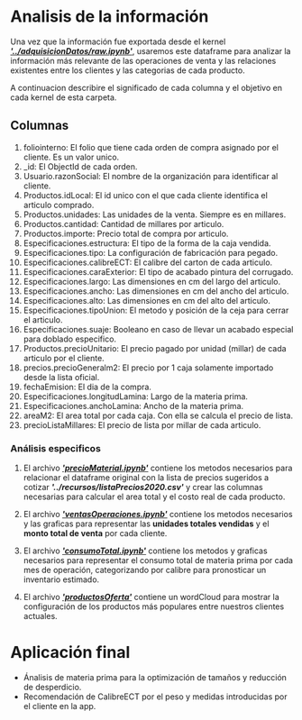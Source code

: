 # Analisis de la información

Una vez que la información fue exportada desde el kernel [**_'../adquisicionDatos/raw.ipynb'_**](../adquisicionDatos/raw.ipynb), usaremos este dataframe para analizar la información más relevante de las operaciones de venta y las relaciones existentes entre los clientes y las categorias de cada producto.

A continuacion describire el significado de cada columna y el objetivo en cada kernel de esta carpeta.

## Columnas

1. foliointerno: El folio que tiene cada orden de compra asignado por el cliente. Es un valor unico.
2. _id: El ObjectId de cada orden.
3. Usuario.razonSocial: El nombre de la organización para identificar al cliente.
4. Productos.idLocal: El id unico con el que cada cliente identifica el articulo comprado.
5. Productos.unidades: Las unidades de la venta. Siempre es en millares.
6. Productos.cantidad: Cantidad de millares por articulo.
7. Productos.importe: Precio total de compra por articulo.
8. Especificaciones.estructura: El tipo de la forma de la caja vendida.
9. Especificaciones.tipo: La configuración de fabricación para pegado.
10. Especificaciones.calibreECT: El calibre del carton de cada articulo.
11. Especificaciones.caraExterior: El tipo de acabado pintura del corrugado.
12. Especificaciones.largo: Las dimensiones en cm del largo del articulo.
13. Especificaciones.ancho: Las dimensiones en cm del ancho del articulo.
14. Especificaciones.alto: Las dimensiones en cm del alto del articulo.
15. Especificaciones.tipoUnion: El metodo y posición de la ceja para cerrar el articulo.
16. Especificaciones.suaje: Booleano en caso de llevar un acabado especial para doblado especifico.
17. Productos.precioUnitario: El precio pagado por unidad (millar) de cada articulo por el cliente.
18. precios.precioGeneralm2: El precio por 1 caja solamente importado desde la lista oficial.
19. fechaEmision: El dia de la compra.
20. Especificaciones.longitudLamina: Largo de la materia prima. 
21. Especificaciones.anchoLamina: Ancho de la materia prima.
22. areaM2: El area total por cada caja. Con ella se calcula el precio de lista.
23. precioListaMillares: El precio de lista por millar de cada articulo.

### Análisis especificos

1. El archivo [**_'precioMaterial.ipynb'_**](precioMaterial.ipynb) contiene los metodos necesarios para relacionar el dataframe original con la lista de precios sugeridos a cotizar **_'../recursos/listaPrecios2020.csv'_** y crear las columnas necesarias para calcular el area total y el costo real de cada producto.

2. El archivo [**_'ventasOperaciones.ipynb'_**](ventasOperaciones.ipynb) contiene los metodos necesarios y las graficas para representar las **unidades totales vendidas** y el **monto total de venta** por cada cliente.

3. El archivo [**_'consumoTotal.ipynb'_**](consumoTotal.ipynb) contiene los metodos y graficas necesarios para representar el consumo total de materia prima por cada mes de operación, categorizando por calibre para pronosticar un inventario estimado.

4. El archivo [**_'productosOferta'_**](productosOferta.ipynb) contiene un wordCloud para mostrar la configuración de los productos más populares entre nuestros clientes actuales.
 
# Aplicación final

- Ánalisis de materia prima para la optimización de tamaños y reducción de desperdicio.
- Recomendación de CalibreECT por el peso y medidas introducidas por el cliente en la app.
